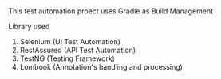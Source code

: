 #####
This test automation proect uses Gradle as Build Management

Library used
1. Selenium (UI Test Automation)
2. RestAssured (API Test Automation)
3. TestNG (Testing Framework)
4. Lombook (Annotation's handling and processing)
